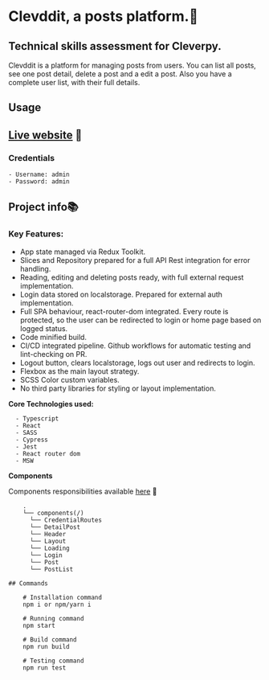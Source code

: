 # Clevddit, a posts platform.🔖

## Technical skills assessment for Cleverpy.

Clevddit is a platform for managing posts from users. You can list all posts, see one post detail, delete a post and a edit a post.
Also you have a complete user list, with their full details.

## Usage

## [Live website](cleverpost-ivan-garcia.netlify.app) 🔗

### Credentials

    - Username: admin
    - Password: admin

## Project info📚

### Key Features:

- App state managed via Redux Toolkit.
- Slices and Repository prepared for a full API Rest integration for error handling.
- Reading, editing and deleting posts ready, with full external request implementation.
- Login data stored on localstorage. Prepared for external auth implementation.
- Full SPA behaviour, react-router-dom integrated. Every route is protected, so the user can be redirected to login or home page based on logged status.
- Code minified build.
- CI/CD integrated pipeline. Github workflows for automatic testing and lint-checking on PR.
- Logout button, clears localstorage, logs out user and redirects to login.
- Flexbox as the main layout strategy.
- SCSS Color custom variables.
- No third party libraries for styling or layout implementation.

**Core Technologies used:**

```
  - Typescript
  - React
  - SASS
  - Cypress
  - Jest
  - React router dom
  - MSW
```

**Components**

Components responsibilities available [here](components.md) 🔗

```
    .
    └── components(/)
      └── CredentialRoutes
      └── DetailPost
      └── Header
      └── Layout
      └── Loading
      └── Login
      └── Post
      └── PostList

## Commands

    # Installation command
    npm i or npm/yarn i

    # Running command
    npm start

    # Build command
    npm run build

    # Testing command
    npm run test

```
